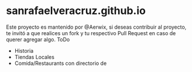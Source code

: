 # sanrafaelveracruz.github.io
Este proyecto es mantenido por @Aerwix, si deseas contribuir al proyecto, te invitó a que realices un fork y tu respectivo Pull Request en caso de querer agregar algo.
ToDo
- Historia
- Tiendas Locales
- Comida/Restaurants con directorio de 
